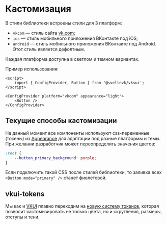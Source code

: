# Кастомизация

В стили библиотеки встроены стили для 3 платформ:

- `vkcom` — стиль сайта [vk.com](https://vk.com);
- `ios` — стиль мобильного приложения ВКонтакте под iOS;
- `android` — стиль мобильного приложения ВКонтакте под Android. Этот стиль является дефолтным.

Каждая платформа доступна в светлом и темном вариантах.

Пример использования:

```svelte
<script>
	import { ConfigProvider, Button } from '@sveltevk/vksui';
</script>

<ConfigProvider platform="vkcom" appearance="light">
	<Button />
</ConfigProvider>
```

## Текущие способы кастомизации

На данный момент все компоненты используют css-переменные (токены) из [Appearance](https://github.com/VKCOM/Appearance)
для адаптации под разные платформы и темы. При желании разработчик может переопределить значения цветов:

```css
:root {
	--button_primary_background: purple;
}
```

Если подключить такой CSS после стилей библиотеки, то заливка всех `<Button mode="primary" />` станет фиолетовой.

## vkui-tokens

Мы как и [VKUI](https://github.com/VKCOM/VKUI) плавно переходим на [новую систему токенов](https://github.com/VKCOM/vkui-tokens), которая
позволит кастомизировать не только цвета, но и скругления, размеры, отступы и тени.
